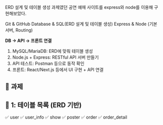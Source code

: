 ERD 설계 및 테이블 생성 과제였던 공연 예매 사이트를 express와 node를 이용해 구현해보았다.

Git & GitHub
Database & SQL(ERD 설계 및 테이블 생성)
Express & Node (기본 서버, Routing)

**DB → API → 프론트 연결**

1. MySQL/MariaDB: ERD에 맞춰 테이블 생성
2. Node.js + Express: RESTful API 서버 만들기
3. API 테스트: Postman 등으로 동작 확인
4. 프론트: React/Next.js 등에서 UI 구현 + API 연결

## 🧠 과제

## 📍 1: 테이블 목록 (ERD 기반)
✅ user
✅ user_info
✅ show
✅ poster
✅ order
✅ order_detail





